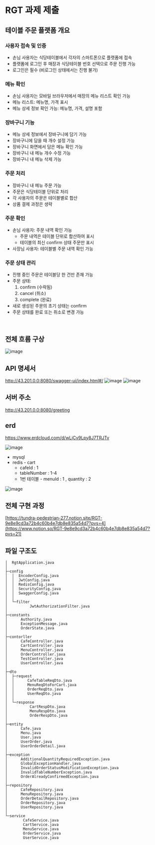 # RGT 과제 제출
## 테이블 주문 플랫폼 개요

### 사용자 접속 및 인증
- 손님 사용자는 식당테이블에서 각자의 스마트폰으로 플랫폼에 접속
- 플랫폼에 로그인 후 매장과 식당테이블 번호 선택으로 주문 진행 가능
- 로그인은 필수 (비로그인 상태에서는 진행 불가)

### 메뉴 확인
- 손님 사용자는 모바일 브라우저에서 매장의 메뉴 리스트 확인 가능
- 메뉴 리스트: 메뉴명, 가격 표시
- 메뉴 상세 정보 확인 가능: 메뉴명, 가격, 설명 포함

### 장바구니 기능
- 메뉴 상세 정보에서 장바구니에 담기 가능
- 장바구니에 담을 때 개수 설정 가능
- 장바구니 화면에서 담은 메뉴 확인 가능
- 장바구니 내 메뉴 개수 수정 가능
- 장바구니 내 메뉴 삭제 가능

### 주문 처리
- 장바구니 내 메뉴 주문 가능
- 주문은 식당테이블 단위로 처리
- 각 사용자의 주문은 테이블별로 합산
- 상품 결제 과정은 생략

### 주문 확인
- 손님 사용자: 주문 내역 확인 가능
  - 주문 내역은 테이블 단위로 합산하여 표시
  - 테이블의 최신 confirm 상태 주문만 표시
- 사장님 사용자: 테이블별 주문 내역 확인 가능

### 주문 상태 관리
- 진행 중인 주문은 테이블당 한 건만 존재 가능
- 주문 상태:
  1. confirm (수락됨)
  2. cancel (취소)
  3. complete (완료)
- 새로 생성된 주문의 초기 상태는 confirm
- 주문 상태를 완료 또는 취소로 변경 가능
</br>

## 전체 흐름 구상
![image](https://github.com/user-attachments/assets/44b7c16f-4b06-4e5a-b54c-a352ba873808)


## API 명세서
http://43.201.0.0:8080/swagger-ui/index.html#/
![image](https://github.com/user-attachments/assets/8c0e038d-1249-4051-b984-5ae005a6f2a9)
![image](https://github.com/user-attachments/assets/7e7842a7-cf52-41bf-858b-b685625332f2)
</br>

## 서버 주소
http://43.201.0.0:8080/greeting
</br>

## erd
https://www.erdcloud.com/d/wLjCv9Lpy8J7TRJTv
</br>

![image](https://github.com/user-attachments/assets/43bb4284-e4c7-48d6-82ec-d403f0171215)
- mysql
- redis - cart
    - cafeId : 1
    - tableNumber : 1-4
    - 1번 테이블  -  menuId : 1 , quantity : 2

![image](https://github.com/user-attachments/assets/82f87fa2-cdc0-4085-8412-edd6def0ccf0)
</br>

## 전체 구현 과정
[https://tundra-pedestrian-277.notion.site/RGT-9e8e9cd3a72b4c60b4e7db8e835a54d7?pvs=4](https://www.notion.so/RGT-9e8e9cd3a72b4c60b4e7db8e835a54d7?pvs=21)
</br>

## 파일 구조도
```
│  RgtApplication.java
│
├─config
│  │  EncoderConfig.java
│  │  JwtConfig.java
│  │  RedisConfig.java
│  │  SecurityConfig.java
│  │  SwaggerConfig.java
│  │
│  └─filter
│          JwtAuthorizationFilter.java
│
├─constants
│      Authority.java
│      ExceptionMessage.java
│      OrderState.java
│
├─contorller
│      CafeController.java
│      CartController.java
│      MenuController.java
│      OrderController.java
│      TestController.java
│      UserController.java
│
├─dto
│  ├─request
│  │      CafeTableReqDto.java
│  │      MenuReqDtoForCart.java
│  │      OrderReqDto.java
│  │      UserReqDto.java
│  │
│  └─response
│          CartRespDto.java
│          MenuRespDto.java
│          OrderRespDto.java
│
├─entity
│      Cafe.java
│      Menu.java
│      User.java
│      UserOrder.java
│      UserOrderDetail.java
│
├─exception
│      AdditionalQuantityRequiredException.java
│      GlobalExceptionHandler.java
│      InvalidOrderStatusModificationException.java
│      InvalidTableNumberException.java
│      OrderAlreadyConfirmedException.java
│
├─repository
│      CafeRepository.java
│      MenuRepository.java
│      OrderDetailRepository.java
│      OrderRepository.java
│      UserRepository.java
│
└─service
        CafeService.java
        CartService.java
        MenuService.java
        OrderService.java
        UserService.java
```


